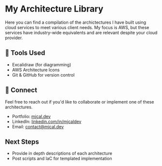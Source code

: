 # My Architecture Library
Here you can find a compilation of the archictectures I have built using cloud services to meet various client needs. My focus is AWS, but these services have industry-wide equivalents and are relevant despite your cloud provider.

## 🧰 Tools Used
- Excalidraw (for diagramming)
- AWS Architecture Icons
- Git & GitHub for version control

## 🔗 Connect
Feel free to reach out if you'd like to collaborate or implement one of these architectures.
- Portfolio: [mjcal.dev](https://mjcal.dev)
- LinkedIn: [linkedin.com/in/mjcaldev](https://linkedin.com/in/mjcaldev)
- Email: contact@mjcal.dev

## Next Steps
- Provide in depth descriptions of each architecture
- Post scripts and IaC for templated implementation
